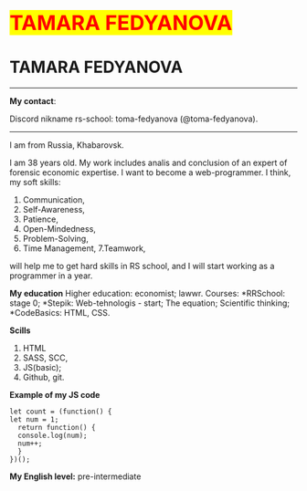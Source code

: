 <style>
mark{
    color:red;
    font-size: 36px;
    font-weight: 700;
    opasity: 0.8;
}
</style>
<mark>TAMARA FEDYANOVA</mark>
# __TAMARA FEDYANOVA__


*********************
**My contact**: 

Discord nikname rs-school: toma-fedyanova (@toma-fedyanova).
****
 
 I am from Russia, Khabarovsk. 

 I am 38 years old. My work includes analis and conclusion of an expert of forensic economic expertise. 
I want to become a web-programmer. I think, my soft skills:
1. Communication,
2. Self-Awareness,
3. Patience,
4. Open-Mindedness,
5. Problem-Solving,
6. Time Management,
7.Teamwork,

will help me to get hard skills in RS school, and I will start working as a programmer in a year.

**My education**
Higher education: 
economist; 
lawwr.
Courses:
*RRSchool: stage 0;
*Stepik: Web-tehnologis - start; The equation; Scientific thinking;
*CodeBasics: HTML, CSS.

**Scills**
1. HTML
2. SASS, SCC,
3. JS(basic);
4. Github, git.

**Example of my JS code**
```
let count = (function() {
let num = 1;
  return function() {
  console.log(num);
  num++;
  }
})();
```
**My English level:** 
pre-intermediate
